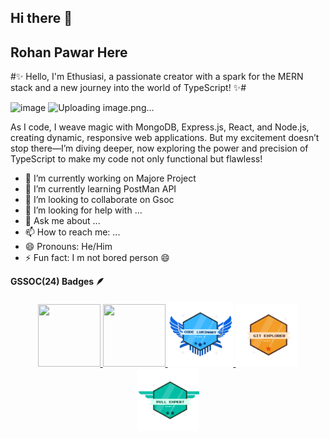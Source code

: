 ## Hi there 👋

## Rohan Pawar Here 


#✨ Hello, I'm Ethusiasi, a passionate creator with a spark for the MERN stack and a new journey into the world of TypeScript! ✨#

![image](https://github.com/user-attachments/assets/7d7fbac8-bddf-4896-bbf3-a8b39e85e7da)   ![Uploading image.png…]()



As I code, I weave magic with MongoDB, Express.js, React, and Node.js, creating dynamic, responsive web applications. But my excitement doesn’t stop there—I’m diving deeper, now exploring the power and precision of TypeScript to make my code not only functional but flawless!


- 🔭 I’m currently working on Majore Project
- 🌱 I’m currently learning PostMan API
- 👯 I’m looking to collaborate on Gsoc
- 🤔 I’m looking for help with ...
- 💬 Ask me about ...
- 📫 How to reach me: ...
- 😄 Pronouns: He/Him
- ⚡ Fun fact: I m not bored person 😄



 <summary><b>GSSOC(24) Badges 🪶</b></summary><br>
<div style='display:flex; align-items:center; gap: 10px;' align='center'><a href="https://gssoc.girlscript.tech/leaderboard">
<img src="https://raw.githubusercontent.com/GSSoC24/Postman-Challenge/main/docs/assets/Postman%20White.png" width="100px" height="100px" />
<img src="https://raw.githubusercontent.com/GSSoC24/Hack-Web3Conf/refs/heads/main/assets/Hack-Web3Conf%202024%20Badge%20(2).png" width="100px" height="100px" />
<img src="https://raw.githubusercontent.com/GSSoC24/Contributor/refs/heads/main/assets/Code%20Luminary.png" width="105px" height="105px" />
  <img src="https://raw.githubusercontent.com/GSSoC24/Contributor/refs/heads/main/assets/Git%20Explorer.png" width="100px" height="100px" />
  <img src="https://raw.githubusercontent.com/GSSoC24/Contributor/refs/heads/main/assets/Pull%20Expert.png" width="100px" height="100px" />
  </a>
</div>
